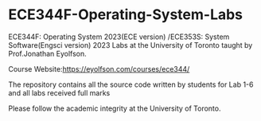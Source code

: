 # ECE344F-Operating-System-Labs
ECE344F: Operating System 2023(ECE version) /ECE353S: System Software(Engsci version) 2023 Labs at the University of Toronto taught by Prof.Jonathan Eyolfson. 

Course Website:https://eyolfson.com/courses/ece344/ 

The repository contains all the source code written by students for Lab 1-6 and all labs received full marks

Please follow the academic integrity at the University of Toronto.
